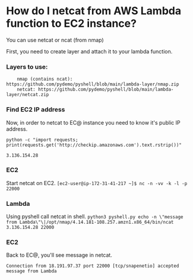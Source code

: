 # How do I netcat from AWS Lambda function to  EC2 instance?
You can use netcat or ncat (from nmap)

First, you need to create layer and attach it to your lambda function.

### Layers to use:
        nmap (contains ncat): https://github.com/pydemo/pyshell/blob/main/lambda-layer/nmap.zip
        netcat: https://github.com/pydemo/pyshell/blob/main/lambda-layer/netcat.zip
    


### Find EC2 IP address
Now, in order to netcat to EC@ instance you need to know it's public IP address.

`python -c "import requests; print(requests.get('http://checkip.amazonaws.com').text.rstrip())"`
```
3.136.154.28
```

### EC2
Start netcat on EC2.
```[ec2-user@ip-172-31-41-217 ~]$ nc -n -vv -k -l -p  22000```


### Lambda
Using pyshell call netcat in shell.
`python3 pyshell.py echo -n \"message from Lambda\"\|/opt/nmap/4.14.181-108.257.amzn1.x86_64/bin/ncat 3.136.154.28 22000`


### EC2
Back to EC@, you'll see message in netcat.
```
Connection from 18.191.97.37 port 22000 [tcp/snapenetio] accepted
message from Lambda
```
